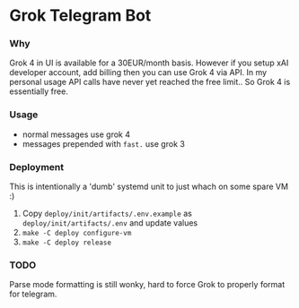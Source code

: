 # Grok Telegram Bot


### Why

Grok 4 in UI is available for a 30EUR/month basis. However if you setup xAI developer account, add billing then you can use Grok 4 via API.
In my personal usage API calls have never yet reached the free limit.. So Grok 4 is essentially free.

### Usage

- normal messages use grok 4
- messages prepended with `fast.` use grok 3

### Deployment

This is intentionally a 'dumb' systemd unit to just whach on some spare VM :)

1. Copy `deploy/init/artifacts/.env.example` as `deploy/init/artifacts/.env` and update values
2. `make -C deploy configure-vm`
2. `make -C deploy release`


### TODO

Parse mode formatting is still wonky, hard to force Grok to properly format for telegram.
